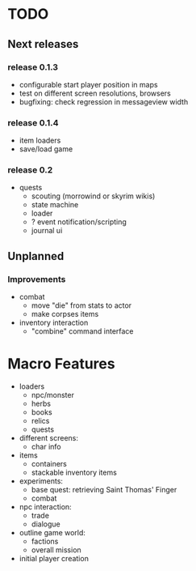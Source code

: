 # TODO

## Next releases


### release 0.1.3
- configurable start player position in maps
- test on different screen resolutions, browsers
- bugfixing: check regression in messageview width

### release 0.1.4
- item loaders
- save/load game


### release 0.2
- quests
	- scouting (morrowind or skyrim wikis)
	- state machine
	- loader
	- ? event notification/scripting
	- journal ui


## Unplanned
### Improvements
- combat
	- move "die" from stats to actor
	- make corpses items
- inventory interaction
	- "combine" command interface

# Macro Features
- loaders
	- npc/monster
	- herbs
	- books
	- relics
	- quests
- different screens:
	- char info
- items
	- containers
	- stackable inventory items
- experiments:
	- base quest: retrieving Saint Thomas' Finger
	- combat
- npc interaction:
	- trade
	- dialogue
- outline game world:
	- factions
	- overall mission
- initial player creation
